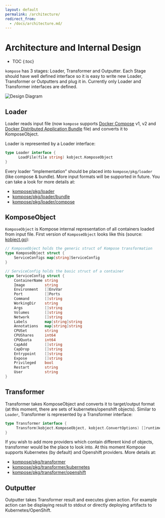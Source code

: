 ```yaml
---
layout: default
permalink: /architecture/
redirect_from: 
  - /docs/architecture.md/
---
```


# Architecture and Internal Design

* TOC
{:toc}

`kompose` has 3 stages: Loader, Transformer and Outputter. Each Stage should have well defined interface so it is easy to write new Loader, Transformer or Outputters and plug it in. Currently only Loader and Transformer interfaces are defined.

![Design Diagram](/docs/images/design_diagram.png)

## Loader

Loader reads input file (now `kompose` supports [Docker Compose](https://docs.docker.com/compose) v1, v2 and [Docker Distributed Application Bundle](https://blog.docker.com/2016/06/docker-app-bundle/) file) and converts it to KomposeObject.

Loader is represented by a Loader interface:
 
```go
type Loader interface {
      LoadFile(file string) kobject.KomposeObject
}
```

Every loader “implementation” should be placed into `kompose/pkg/loader` (like compose & bundle). More input formats will be supported in future. You can take a look for more details at:

* [kompose/pkg/loader](https://github.com/kubernetes/kompose/tree/master/pkg/loader)
* [kompose/pkg/loader/bundle](https://github.com/kubernetes/kompose/tree/master/pkg/loader/bundle)
* [kompose/pkg/loader/compose](https://github.com/kubernetes/kompose/tree/master/pkg/loader/compose)

## KomposeObject

`KomposeObject` is Kompose internal representation of all containers loaded from input file. First version of `KomposeObject` looks like this (source: [kobject.go](https://github.com/kubernetes/kompose/blob/master/pkg/kobject/kobject.go)):

```go
// KomposeObject holds the generic struct of Kompose transformation
type KomposeObject struct {
	ServiceConfigs map[string]ServiceConfig
}

// ServiceConfig holds the basic struct of a container
type ServiceConfig struct {
	ContainerName string
	Image         string
	Environment   []EnvVar
	Port          []Ports
	Command       []string
	WorkingDir    string
	Args          []string
	Volumes       []string
	Network       []string
	Labels        map[string]string
	Annotations   map[string]string
	CPUSet        string
	CPUShares     int64
	CPUQuota      int64
	CapAdd        []string
	CapDrop       []string
	Entrypoint    []string
	Expose        []string
	Privileged    bool
	Restart       string
	User          string
}
```

## Transformer

Transformer takes KomposeObject and converts it to target/output format (at this moment, there are sets of kubernetes/openshift objects). Similar to `Loader`, Transformer is represented by a Transformer interface:

```go
type Transformer interface {
     Transform(kobject.KomposeObject, kobject.ConvertOptions) []runtime.Object
}
```

If you wish to add more providers which contain different kind of objects, transformer would be the place to look into. At this moment Kompose supports Kubernetes (by default) and Openshift providers. More details at:

* [kompose/pkg/transformer](https://github.com/kubernetes/kompose/tree/master/pkg/transformer)
* [kompose/pkg/transformer/kubernetes](https://github.com/kubernetes/kompose/tree/master/pkg/transformer/kubernetes)
* [kompose/pkg/transformer/openshift](https://github.com/kubernetes/kompose/tree/master/pkg/transformer/openshift)

## Outputter

Outputter takes Transformer result and executes given action. For example action can be displaying result to stdout or directly deploying artifacts to Kubernetes/OpenShift.
